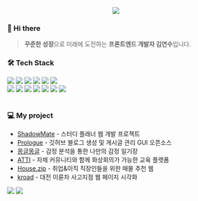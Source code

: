 <div align="center">
  <img src="https://capsule-render.vercel.app/api?type=slice&color=0:fff1eb,100:ace0f9&height=128&text=yeonsu-k&fontAlign=85&fontAlignY=25&rotate=9&fontSize=50&fontColor=FFFFFF">
</div>

### 👋 Hi there
> **꾸준한 성장**으로 미래에 도전하는 **프론트엔드 개발자 김연수**입니다.

<div align="left">
  <h3> 🛠 Tech Stack </h3>
  <img src="https://img.shields.io/badge/html-E34F26?style=flat-square&logo=html5&logoColor=white"> 
  <img src="https://img.shields.io/badge/css-1572B6?style=flat-square&logo=css3&logoColor=white">
  <img src="https://img.shields.io/badge/Javascript-F7DF1E?style=flat-square&logo=javascript&logoColor=black"> 
  <img src="https://img.shields.io/badge/vue.js-4FC08D?style=flat-square&logo=vue.js&logoColor=white"> 
  <img src="https://img.shields.io/badge/bootstrap-7952B3?style=flat-square&logo=bootstrap&logoColor=white">
  <img src="https://img.shields.io/badge/React-61DAFB?style=flat-square&logo=React&logoColor=black"> 
  <br/>
  <img src="https://img.shields.io/badge/Typescript-3178C6?style=flat-square&logo=Typescript&logoColor=white">
  <img src="https://img.shields.io/badge/mui-007FFF?style=flat-square&logo=mui&logoColor=white">
  <img src="https://img.shields.io/badge/styled components-DB7093?style=flat-square&logo=styled-components&logoColor=white">
  <img src="https://img.shields.io/badge/Figma-9999FF?style=flat-square&logo=Figma&logoColor=white">
  <img src="https://img.shields.io/badge/mysql-4479A1?style=flat-square&logo=mysql&logoColor=white">
  <img src="https://img.shields.io/badge/git-F05032?style=flat-square&logo=git&logoColor=white">
  <img src="https://img.shields.io/badge/github-181717?style=flat-square&logo=github&logoColor=white">
  <br><br>
</div>

<!--
<a href="https://github.com/yeonsu-k/yeonsu-k"><img align="right" src="https://github-readme-stats.vercel.app/api/top-langs/?username=yeonsu-k&langs_count=6&layout=compact&custom_title=Used%20Languages&hide=Dockerfile" /></a>


### 🎓 Experience
- 공공 빅데이터 청년 인턴쉽(2021.07.05~2021.12.31)
- 삼성 청년 SW아카데미(2022.01.05~2022.12.30)
-->

### 💻 My project
- [ShadowMate](https://github.com/NewSainTurtle/ShadowMate) - 스터디 플래너 웹 개발 프로젝트
- [Prologue](https://github.com/yeonsu-k/prologue) - 깃허브 블로그 생성 및 게시글 관리 GUI 오픈소스
- [몽글몽글](https://github.com/mgmg-pjt/mgmg) - 감정 분석을 통한 나만의 감정 일기장
- [ATTI](https://github.com/yeonsu-k/ATTI) - 자체 커뮤니티와 함께 화상회의가 가능한 교육 플랫폼
- [House.zip](https://github.com/yeonsu-k/House.zip) - 취업&이직 직장인들을 위한 매물 추천 웹
- [kroad](https://github.com/yeonsu-k/kroad_project) - 대전 이륜차 사고지점 웹 페이지 시각화


<div align="left">
  
<img src="https://github-readme-stats.vercel.app/api/top-langs/?username=yeonsu-k&langs_count=6&layout=compact&custom_title=Used%20Languages&hide=Dockerfile" />
<img src="http://mazassumnida.wtf/api/v2/generate_badge?boj=dustn4325">

</div>
